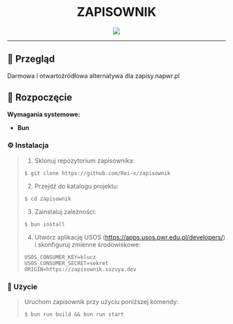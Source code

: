 <p align="center">
    <h1 align="center">ZAPISOWNIK</h1>
</p>
<p align="center">
<p>
<p align="center">
	<a href="https://skillicons.dev">
		<img src="https://skillicons.dev/icons?i=html,js,md,svelte,ts,vite">
	</a></p>

<hr>

## 📍 Przegląd

Darmowa i otwartoźródłowa alternatywa dla zapisy.napwr.pl

## 🚀 Rozpoczęcie

**Wymagania systemowe:**

- **Bun**

### ⚙️ Instalacja

> 1. Sklonuj repozytorium zapisownika:
>
> ```console
> $ git clone https://github.com/Rei-x/zapisownik
> ```
>
> 2. Przejdź do katalogu projektu:
>
> ```console
> $ cd zapisownik
> ```
>
> 3. Zainstaluj zależności:
>
> ```console
> $ bun install
> ```
>
> 4. Utwórz aplikację USOS (https://apps.usos.pwr.edu.pl/developers/) i skonfiguruj zmienne środowiskowe:
>
> ```
> USOS_CONSUMER_KEY=klucz
> USOS_CONSUMER_SECRET=sekret
> ORIGIN=https://zapisownik.suzuya.dev
> ```

### 🤖 Użycie

> Uruchom zapisownik przy użyciu poniższej komendy:
>
> ```console
> $ bun run build && bun run start
> ```
